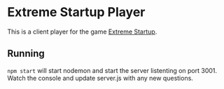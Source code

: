# Extreme Startup Player

This is a client player for the game [Extreme Startup](https://github.com/rchatley/extreme_startup).

## Running

`npm start` will start nodemon and start the server listenting on port 3001. Watch the console and update server.js with any new questions.

